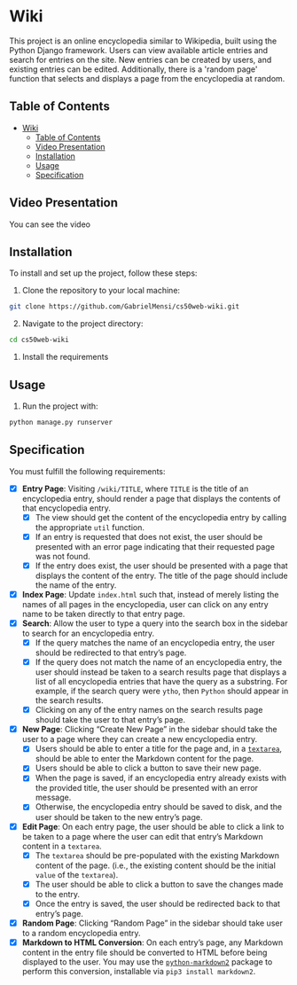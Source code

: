 # Wiki

This project is an online encyclopedia similar to Wikipedia, built using the Python Django framework. Users can view available article entries and search for entries on the site. New entries can be created by users, and existing entries can be edited. Additionally, there is a 'random page' function that selects and displays a page from the encyclopedia at random.

## Table of Contents

- [Wiki](#wiki)
  - [Table of Contents](#table-of-contents)
  - [Video Presentation](#video-presentation)
  - [Installation](#installation)
  - [Usage](#usage)
  - [Specification](#specification)

## Video Presentation

You can see the video 


## Installation


To install and set up the project, follow these steps:

1. Clone the repository to your local machine:

```bash
git clone https://github.com/GabrielMensi/cs50web-wiki.git
```

2.  Navigate to the project directory:

```bash
cd cs50web-wiki
```

1.   Install the requirements

## Usage

1. Run the project with:

```bash
python manage.py runserver
```

## Specification

You must fulfill the following requirements:

- [x]   **Entry Page**: Visiting  `/wiki/TITLE`, where  `TITLE`  is the title of an encyclopedia entry, should render a page that displays the contents of that encyclopedia entry.
    - [x]   The view should get the content of the encyclopedia entry by calling the appropriate  `util`  function.
    - [x]   If an entry is requested that does not exist, the user should be presented with an error page indicating that their requested page was not found.
    - [x]   If the entry does exist, the user should be presented with a page that displays the content of the entry. The title of the page should include the name of the entry.
- [x]   **Index Page**: Update  `index.html`  such that, instead of merely listing the names of all pages in the encyclopedia, user can click on any entry name to be taken directly to that entry page.
- [x]   **Search**: Allow the user to type a query into the search box in the sidebar to search for an encyclopedia entry.
    - [x]   If the query matches the name of an encyclopedia entry, the user should be redirected to that entry’s page.
    - [x]   If the query does not match the name of an encyclopedia entry, the user should instead be taken to a search results page that displays a list of all encyclopedia entries that have the query as a substring. For example, if the search query were  `ytho`, then  `Python`  should appear in the search results.
    - [x]   Clicking on any of the entry names on the search results page should take the user to that entry’s page.
- [x]   **New Page**: Clicking “Create New Page” in the sidebar should take the user to a page where they can create a new encyclopedia entry.
    - [x]   Users should be able to enter a title for the page and, in a  [`textarea`](https://www.w3schools.com/tags/tag_textarea.asp), should be able to enter the Markdown content for the page.
    - [x]   Users should be able to click a button to save their new page.
    - [x]  When the page is saved, if an encyclopedia entry already exists with the provided title, the user should be presented with an error message.
    - [x]  Otherwise, the encyclopedia entry should be saved to disk, and the user should be taken to the new entry’s page.
- [x]  **Edit Page**: On each entry page, the user should be able to click a link to be taken to a page where the user can edit that entry’s Markdown content in a  `textarea`.
    - [x]  The  `textarea`  should be pre-populated with the existing Markdown content of the page. (i.e., the existing content should be the initial  `value`  of the  `textarea`).
    - [x]  The user should be able to click a button to save the changes made to the entry.
    - [x]  Once the entry is saved, the user should be redirected back to that entry’s page.
- [x]  **Random Page**: Clicking “Random Page” in the sidebar should take user to a random encyclopedia entry.
- [x]  **Markdown to HTML Conversion**: On each entry’s page, any Markdown content in the entry file should be converted to HTML before being displayed to the user. You may use the  [`python-markdown2`](https://github.com/trentm/python-markdown2)  package to perform this conversion, installable via  `pip3 install markdown2`.